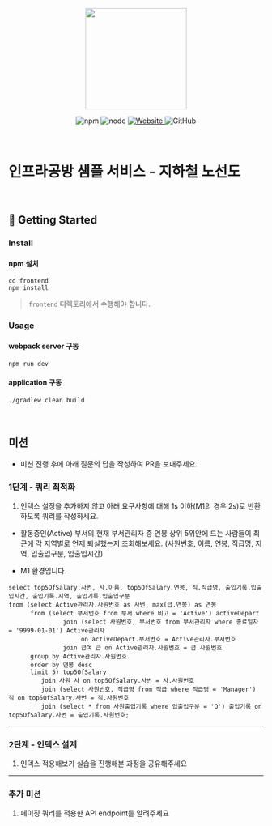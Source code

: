 <p align="center">
    <img width="200px;" src="https://raw.githubusercontent.com/woowacourse/atdd-subway-admin-frontend/master/images/main_logo.png"/>
</p>
<p align="center">
  <img alt="npm" src="https://img.shields.io/badge/npm-%3E%3D%205.5.0-blue">
  <img alt="node" src="https://img.shields.io/badge/node-%3E%3D%209.3.0-blue">
  <a href="https://edu.nextstep.camp/c/R89PYi5H" alt="nextstep atdd">
    <img alt="Website" src="https://img.shields.io/website?url=https%3A%2F%2Fedu.nextstep.camp%2Fc%2FR89PYi5H">
  </a>
  <img alt="GitHub" src="https://img.shields.io/github/license/next-step/atdd-subway-service">
</p>

<br>

# 인프라공방 샘플 서비스 - 지하철 노선도

<br>

## 🚀 Getting Started

### Install
#### npm 설치
```
cd frontend
npm install
```
> `frontend` 디렉토리에서 수행해야 합니다.

### Usage
#### webpack server 구동
```
npm run dev
```
#### application 구동
```
./gradlew clean build
```
<br>

## 미션

* 미션 진행 후에 아래 질문의 답을 작성하여 PR을 보내주세요.

### 1단계 - 쿼리 최적화

1. 인덱스 설정을 추가하지 않고 아래 요구사항에 대해 1s 이하(M1의 경우 2s)로 반환하도록 쿼리를 작성하세요.

- 활동중인(Active) 부서의 현재 부서관리자 중 연봉 상위 5위안에 드는 사람들이 최근에 각 지역별로 언제 퇴실했는지 조회해보세요. (사원번호, 이름, 연봉, 직급명, 지역, 입출입구분, 입출입시간)

- M1 환경입니다.

```
select top5OfSalary.사번, 사.이름, top5OfSalary.연봉, 직.직급명, 출입기록.입출입시간, 출입기록.지역, 출입기록.입출입구분
from (select Active관리자.사원번호 as 사번, max(급.연봉) as 연봉
      from (select 부서번호 from 부서 where 비고 = 'Active') activeDepart
               join (select 사원번호, 부서번호 from 부서관리자 where 종료일자 = '9999-01-01') Active관리자
                    on activeDepart.부서번호 = Active관리자.부서번호
               join 급여 급 on Active관리자.사원번호 = 급.사원번호
      group by Active관리자.사원번호
      order by 연봉 desc
      limit 5) top5OfSalary
         join 사원 사 on top5OfSalary.사번 = 사.사원번호
         join (select 사원번호, 직급명 from 직급 where 직급명 = 'Manager') 직 on top5OfSalary.사번 = 직.사원번호
         join (select * from 사원출입기록 where 입출입구분 = 'O') 출입기록 on top5OfSalary.사번 = 출입기록.사원번호;
```

---

### 2단계 - 인덱스 설계

1. 인덱스 적용해보기 실습을 진행해본 과정을 공유해주세요

---

### 추가 미션

1. 페이징 쿼리를 적용한 API endpoint를 알려주세요
